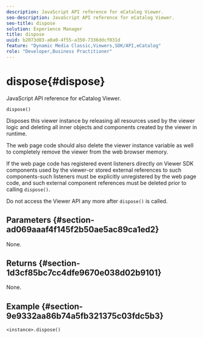 ```yaml
---
description: JavaScript API reference for eCatalog Viewer.
seo-description: JavaScript API reference for eCatalog Viewer.
seo-title: dispose
solution: Experience Manager
title: dispose
uuid: b2073d03-a0a0-4f55-a350-7336ddcf031d
feature: "Dynamic Media Classic,Viewers,SDK/API,eCatalog"
role: "Developer,Business Practitioner"
---
```


# dispose{#dispose}

JavaScript API reference for eCatalog Viewer.

 `dispose()`

Disposes this viewer instance by releasing all resources used by the viewer logic and deleting all inner objects and components created by the viewer in runtime.

The web page code should also delete the viewer instance variable as well to completely remove the viewer from the web browser memory.

If the web page code has registered event listeners directly on Viewer SDK components used by the viewer-or stored external references to such components-such listeners must be explicitly unregistered by the web page code, and such external component references must be deleted prior to calling `dispose()`.

Do not access the Viewer API any more after `dispose()` is called.

## Parameters {#section-ad069aaaf4f145f2b50ae5ac89ca1ed2}

None.

## Returns {#section-1d3cf85bc7cc4dfe9670e038d02b9101}

None.

## Example {#section-9e9332aa86b74a5fb321375c03fdc5b3}

```
<instance>.dispose()
```

